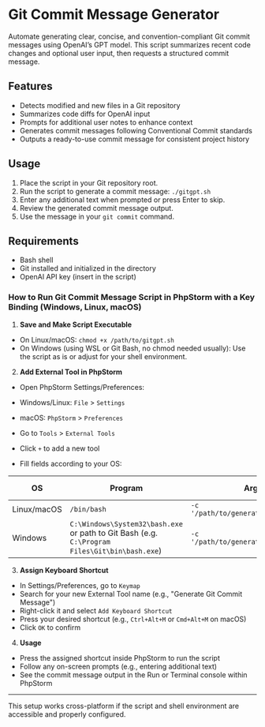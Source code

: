 # Git Commit Message Generator

Automate generating clear, concise, and convention-compliant Git commit messages using OpenAI’s GPT model. This script summarizes recent code changes and optional user input, then requests a structured commit message.

## Features

- Detects modified and new files in a Git repository
- Summarizes code diffs for OpenAI input
- Prompts for additional user notes to enhance context
- Generates commit messages following Conventional Commit standards
- Outputs a ready-to-use commit message for consistent project history

## Usage

1. Place the script in your Git repository root.
2. Run the script to generate a commit message: `./gitgpt.sh`
3. Enter any additional text when prompted or press Enter to skip.
4. Review the generated commit message output.
5. Use the message in your `git commit` command.

## Requirements

- Bash shell
- Git installed and initialized in the directory
- OpenAI API key (insert in the script)

### How to Run Git Commit Message Script in PhpStorm with a Key Binding (Windows, Linux, macOS)

1. **Save and Make Script Executable**

- On Linux/macOS: `chmod +x /path/to/gitgpt.sh`
- On Windows (using WSL or Git Bash, no chmod needed usually):
Use the script as is or adjust for your shell environment.

2. **Add External Tool in PhpStorm**

- Open PhpStorm Settings/Preferences:
- Windows/Linux: `File` > `Settings`
- macOS: `PhpStorm` > `Preferences`

- Go to `Tools` > `External Tools`

- Click `+` to add a new tool

- Fill fields according to your OS:

| OS      | Program                      | Arguments                                    | Working directory    |
|---------|------------------------------|----------------------------------------------|---------------------|
| Linux/macOS | `/bin/bash`                | `-c '/path/to/generate_commit_message.sh'`  | `$ProjectFileDir$`   |
| Windows  | `C:\Windows\System32\bash.exe` or path to Git Bash (e.g. `C:\Program Files\Git\bin\bash.exe`) | `-c '/path/to/generate_commit_message.sh'`  | `$ProjectFileDir$`   |

3. **Assign Keyboard Shortcut**

- In Settings/Preferences, go to `Keymap`
- Search for your new External Tool name (e.g., "Generate Git Commit Message")
- Right-click it and select `Add Keyboard Shortcut`
- Press your desired shortcut (e.g., `Ctrl+Alt+M` or `Cmd+Alt+M` on macOS)
- Click `OK` to confirm

4. **Usage**

- Press the assigned shortcut inside PhpStorm to run the script
- Follow any on-screen prompts (e.g., entering additional text)
- See the commit message output in the Run or Terminal console within PhpStorm

---

This setup works cross-platform if the script and shell environment are accessible and properly configured.
